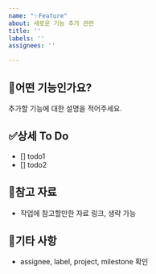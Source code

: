 ```yaml
---
name: "✨Feature"
about: 새로운 기능 추가 관련
title: ''
labels: ''
assignees: ''

---
```


## **📝어떤 기능인가요?**
추가할 기능에 대한 설명을 적어주세요.

## **✅상세 To Do**
- [] todo1
- [] todo2

## **🧐참고 자료**
- 작업에 참고할만한 자료 링크, 생략 가능

## **💬기타 사항**
- assignee, label, project, milestone 확인
